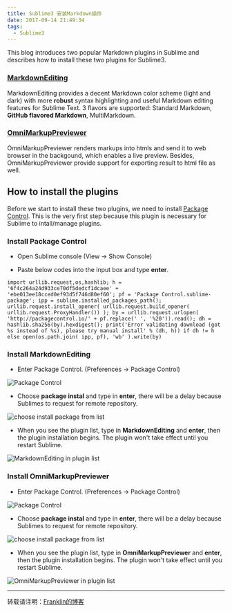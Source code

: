 ```yaml
---
title: Sublime3 安装Markdown插件
date: 2017-09-14 21:49:34
tags:
  - Sublime3
---
```


This blog introduces two popular Markdown plugins in Sublime and describes how to install these two plugins for Sublime3.

### [MarkdownEditing](https://github.com/SublimeText-Markdown/MarkdownEditing)

MarkdownEditing provides a decent Markdown color scheme (light and dark) with more **robust** syntax highlighting and useful Markdown editing features for Sublime Text. 3 flavors are supported: Standard Markdown, **GitHub flavored Markdown**, MultiMarkdown.

### [OmniMarkupPreviewer](https://github.com/timonwong/OmniMarkupPreviewer)

<!--more-->

OmniMarkupPreviewer renders markups into htmls and send it to web browser in the backgound, which enables a live preview. Besides, OmniMarkupPreviewer provide support for exporting result to html file as well.

## How to install the plugins

Before we start to install these two plugins, we need to install [Package Control](https://packagecontrol.io/installation). This is the very first step because this plugin is necessary for Sublime to intall/manage plugins.

### Install Package Control

- Open Sublime console (View -> Show Console)

- Paste below codes into the input box and type **enter**.

```
import urllib.request,os,hashlib; h = '6f4c264a24d933ce70df5dedcf1dcaee' + 'ebe013ee18cced0ef93d5f746d80ef60'; pf = 'Package Control.sublime-package'; ipp = sublime.installed_packages_path(); urllib.request.install_opener( urllib.request.build_opener( urllib.request.ProxyHandler()) ); by = urllib.request.urlopen( 'http://packagecontrol.io/' + pf.replace(' ', '%20')).read(); dh = hashlib.sha256(by).hexdigest(); print('Error validating download (got %s instead of %s), please try manual install' % (dh, h)) if dh != h else open(os.path.join( ipp, pf), 'wb' ).write(by)
```

### Install MarkdownEditing

- Enter Package Control. (Preferences -> Package Control)

![Package Control](/assets/img/install_markdown_plugin_for_sublime3/package_control.PNG)

- Choose **package instal** and type in **enter**, there will be a delay because Sublimes to request for remote repository.

![choose install package from list](/assets/img/install_markdown_plugin_for_sublime3/choose_install_package_from_list.PNG)

- When you see the plugin list, type in **MarkdownEditing** and **enter**, then the plugin installation begins. The plugin won't take effect until you restart Sublime.

![MarkdownEditing in plugin list](/assets/img/install_markdown_plugin_for_sublime3/MarkdownEditing_in_list.PNG)

### Install OmniMarkupPreviewer

- Enter Package Control. (Preferences -> Package Control)

![Package Control](/assets/img/install_markdown_plugin_for_sublime3/package_control.PNG)

- Choose **package instal** and type in **enter**, there will be a delay because Sublimes to request for remote repository.

![choose install package from list](/assets/img/install_markdown_plugin_for_sublime3/choose_install_package_from_list.PNG)

- When you see the plugin list, type in **OmniMarkupPreviewer** and **enter**, then the plugin installation begins. The plugin won't take effect until you restart Sublime.

![OmniMarkupPreviewer in plugin list](/assets/img/install_markdown_plugin_for_sublime3/OmniMarkupPreviewer_in_list.PNG)

*****
转载请注明：[Franklin的博客](https://franklinzhang1992.github.io/)
